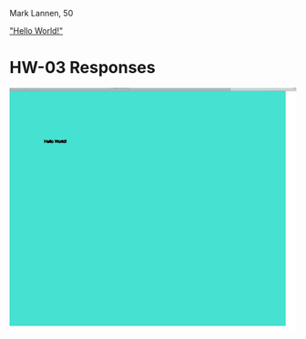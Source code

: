 Mark Lannen, 50

["Hello World!"](https://marklannenum.github.io/work-120/hw-03/)

# HW-03 Responses





![Final p5 sketch for HW-3](imgs/finalSketch.png)
